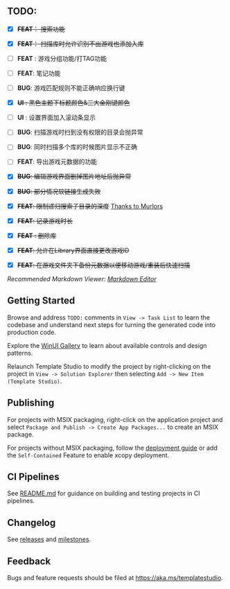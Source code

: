 ﻿## TODO:
- [x] ~~**FEAT**： 搜索功能~~
- [x] ~~**FEAT**： 扫描库时允许识别不出游戏也添加入库~~
- [ ] **FEAT** : 游戏分组功能/打TAG功能
- [ ] **FEAT**: 笔记功能
- [ ] **BUG**: 游戏匹配规则不能正确响应换行键
- [x] ~~**UI** : 黑色主题下标题颜色&三大金刚键颜色~~
- [ ] **UI** : 设置界面加入滚动条显示
- [ ] **BUG**: 扫描游戏时扫到没有权限的目录会抛异常
- [ ] **BUG**: 同时扫描多个库的时候图片显示不正确
- [ ] **FEAT**: 导出游戏元数据的功能
- [x] ~~**BUG**: 编辑游戏界面删掉图片地址后抛异常~~
- [x] ~~**BUG**: 部分情况软链接生成失败~~
- [x] ~~**FEAT**: 限制递归搜索子目录的深度~~ [Thanks to Murlors](https://github.com/GoldenPotato137/GalgameManager/pull/26)
- [x] ~~**FEAT**: 记录游戏时长~~
- [x] ~~**FEAT** : 删除库~~
- [x] ~~**FEAT**: 允许在Library界面直接更改游戏ID~~
- [x] ~~**FEAT**: 在游戏文件夹下备份元数据以便移动游戏/重装后快速扫描~~


*Recommended Markdown Viewer: [Markdown Editor](https://marketplace.visualstudio.com/items?itemName=MadsKristensen.MarkdownEditor2)*

## Getting Started

Browse and address `TODO:` comments in `View -> Task List` to learn the codebase and understand next steps for turning the generated code into production code.

Explore the [WinUI Gallery](https://www.microsoft.com/store/productId/9P3JFPWWDZRC) to learn about available controls and design patterns.

Relaunch Template Studio to modify the project by right-clicking on the project in `View -> Solution Explorer` then selecting `Add -> New Item (Template Studio)`.

## Publishing

For projects with MSIX packaging, right-click on the application project and select `Package and Publish -> Create App Packages...` to create an MSIX package.

For projects without MSIX packaging, follow the [deployment guide](https://docs.microsoft.com/windows/apps/windows-app-sdk/deploy-unpackaged-apps) or add the `Self-Contained` Feature to enable xcopy deployment.

## CI Pipelines

See [README.md](https://github.com/microsoft/TemplateStudio/blob/main/docs/WinUI/pipelines/README.md) for guidance on building and testing projects in CI pipelines.

## Changelog

See [releases](https://github.com/microsoft/TemplateStudio/releases) and [milestones](https://github.com/microsoft/TemplateStudio/milestones).

## Feedback

Bugs and feature requests should be filed at https://aka.ms/templatestudio.
